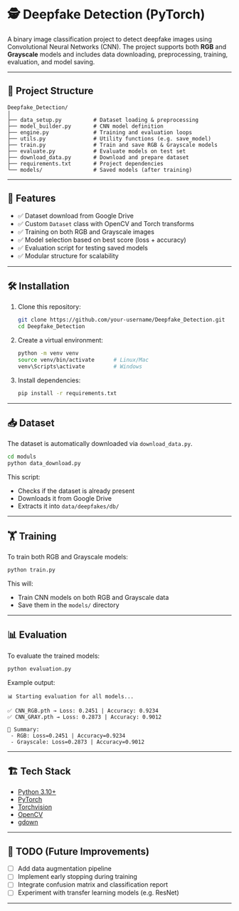 # 🕵️ Deepfake Detection (PyTorch)

A binary image classification project to detect deepfake images using Convolutional Neural Networks (CNN).
The project supports both **RGB** and **Grayscale** models and includes data downloading, preprocessing, training, evaluation, and model saving.

---

## 📂 Project Structure

```
Deepfake_Detection/
│
├── data_setup.py          # Dataset loading & preprocessing
├── model_builder.py       # CNN model definition
├── engine.py              # Training and evaluation loops
├── utils.py               # Utility functions (e.g. save_model)
├── train.py               # Train and save RGB & Grayscale models
├── evaluate.py            # Evaluate models on test set
├── download_data.py       # Download and prepare dataset
├── requirements.txt       # Project dependencies
└── models/                # Saved models (after training)
```

---

## 🚀 Features

- ✅ Dataset download from Google Drive
- ✅ Custom `Dataset` class with OpenCV and Torch transforms
- ✅ Training on both RGB and Grayscale images
- ✅ Model selection based on best score (loss + accuracy)
- ✅ Evaluation script for testing saved models
- ✅ Modular structure for scalability

---

## 🛠️ Installation

1. Clone this repository:

   ```bash
   git clone https://github.com/your-username/Deepfake_Detection.git
   cd Deepfake_Detection
   ```

2. Create a virtual environment:

   ```bash
   python -m venv venv
   source venv/bin/activate      # Linux/Mac
   venv\Scripts\activate         # Windows
   ```

3. Install dependencies:

   ```bash
   pip install -r requirements.txt
   ```

---

## 📥 Dataset

The dataset is automatically downloaded via `download_data.py`.

```bash
cd moduls
python data_download.py
```

This script:

- Checks if the dataset is already present
- Downloads it from Google Drive
- Extracts it into `data/deepfakes/db/`

---

## 🏋️ Training

To train both RGB and Grayscale models:

```bash
python train.py
```

This will:

- Train CNN models on both RGB and Grayscale data
- Save them in the `models/` directory

---

## 📊 Evaluation

To evaluate the trained models:

```bash
python evaluation.py
```

Example output:

```
📊 Starting evaluation for all models...

✅ CNN_RGB.pth → Loss: 0.2451 | Accuracy: 0.9234
✅ CNN_GRAY.pth → Loss: 0.2873 | Accuracy: 0.9012

📌 Summary:
 - RGB: Loss=0.2451 | Accuracy=0.9234
 - Grayscale: Loss=0.2873 | Accuracy=0.9012
```

---

## 🏗️ Tech Stack

- [Python 3.10+](https://www.python.org/)
- [PyTorch](https://pytorch.org/)
- [Torchvision](https://pytorch.org/vision/stable/index.html)
- [OpenCV](https://opencv.org/)
- [gdown](https://pypi.org/project/gdown/)

---

## 📌 TODO (Future Improvements)

- [ ] Add data augmentation pipeline
- [ ] Implement early stopping during training
- [ ] Integrate confusion matrix and classification report
- [ ] Experiment with transfer learning models (e.g. ResNet)

---
